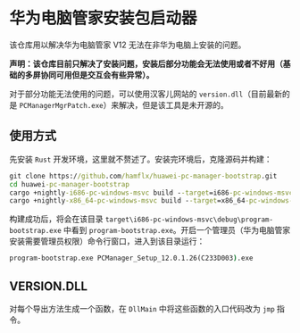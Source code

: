 # 华为电脑管家安装包启动器

该仓库用以解决华为电脑管家 V12 无法在非华为电脑上安装的问题。

**声明：该仓库目前只解决了安装问题，安装后部分功能会无法使用或者不好用（基础的多屏协同可用但是交互会有些异常）。**

对于部分功能无法使用的问题，可以使用汉客儿网站的 `version.dll`（目前最新的是 `PCManagerMgrPatch.exe`）来解决，但是该工具是未开源的。

## 使用方式

先安装 `Rust` 开发环境，这里就不赘述了。安装完环境后，克隆源码并构建：

```cmd
git clone https://github.com/hamflx/huawei-pc-manager-bootstrap.git
cd huawei-pc-manager-bootstrap
cargo +nightly-i686-pc-windows-msvc build --target=i686-pc-windows-msvc
cargo +nightly-x86_64-pc-windows-msvc build --target=x86_64-pc-windows-msvc
```

构建成功后，将会在该目录 `target\i686-pc-windows-msvc\debug\program-bootstrap.exe` 中看到 `program-bootstrap.exe`。开启一个管理员（华为电脑管家安装需要管理员权限）命令行窗口，进入到该目录运行：

```cmd
program-bootstrap.exe PCManager_Setup_12.0.1.26(C233D003).exe
```

## VERSION.DLL

对每个导出方法生成一个函数，在 `DllMain` 中将这些函数的入口代码改为 `jmp` 指令。
